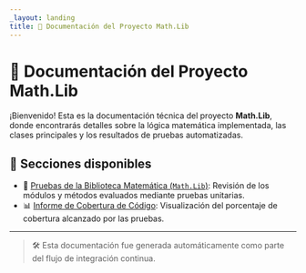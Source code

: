 ```yaml
---
_layout: landing
title: 📘 Documentación del Proyecto Math.Lib
---
```


# 📘 Documentación del Proyecto Math.Lib

¡Bienvenido! Esta es la documentación técnica del proyecto **Math.Lib**, donde encontrarás detalles sobre la lógica matemática implementada, las clases principales y los resultados de pruebas automatizadas.

## 📂 Secciones disponibles

- 🔬 [Pruebas de la Biblioteca Matemática (`Math.Lib`)](Math.Lib.html): Revisión de los módulos y métodos evaluados mediante pruebas unitarias.
- 📊 [Informe de Cobertura de Código](coverage): Visualización del porcentaje de cobertura alcanzado por las pruebas.

---

> 🛠️ Esta documentación fue generada automáticamente como parte del flujo de integración continua.
